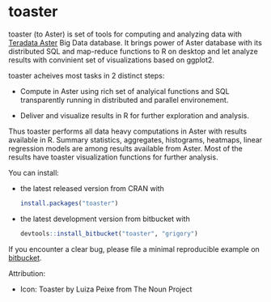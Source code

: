 # toaster

toaster (to Aster) is set of tools for computing and analyzing data with [Teradata Aster](http://www.asterdata.com/) Big Data database. It brings power of Aster database with its distributed SQL and map-reduce functions to R on desktop and let analyze results with convinient set of visualizations based on ggplot2.

toaster acheives most tasks in 2 distinct steps:

* Compute in Aster using rich set of analyical functions and SQL transparently running in distributed and parallel environement.

* Deliver and visualize results in R for further exploration and analysis.
 
Thus toaster performs all data heavy computations in Aster with results available in R. Summary statistics, aggregates, histograms, heatmaps, linear regression models are among results available from Aster. Most of the results have toaster visualization functions for further analysis.

You can install:

* the latest released version from CRAN with

    ```R
    install.packages("toaster")
    ````

* the latest development version from bitbucket with

    ```R
    devtools::install_bitbucket("toaster", "grigory")
    ````

If you encounter a clear bug, please file a minimal reproducible example on [bitbucket](https://bitbucket.org/grigory/toaster/issues).

Attribution:

* Icon: Toaster by Luiza Peixe from The Noun Project

